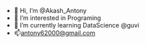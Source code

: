 - 👋 Hi, I’m @Akash_Antony
- 👀 I’m interested in Programing
- 🌱 I’m currently learning DataScience @guvi
- 📫antony62000@gmail.com



